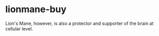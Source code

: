 # lionmane-buy
Lion's Mane, however, is also a protector and supporter of the brain at cellular level.
